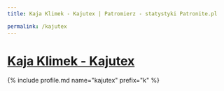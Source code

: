```yaml
---
title: Kaja Klimek - Kajutex | Patromierz - statystyki Patronite.pl

permalink: /kajutex
---
```


# [Kaja Klimek - Kajutex](https://patronite.pl/kajutex)

{% include profile.md name="kajutex" prefix="k" %}
